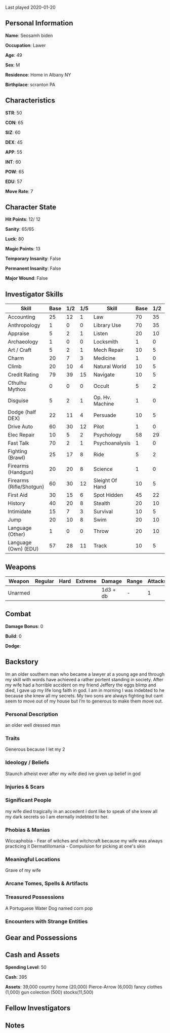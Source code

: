 Last played 2020-01-20

## Personal Information

**Name**: Seosamh biden

**Occupation**: Lawer

**Age**: 49

**Sex**: M

**Residence**: Home in Albany NY 

**Birthplace**: scranton PA

## Characteristics

**STR**: 50

**CON**: 65

**SIZ**: 60

**DEX**: 45

**APP**: 55

**INT**: 60

**POW**: 65

**EDU**: 57

**Move Rate**: 7

## Character State

**Hit Points**: 12/ 12

**Sanity**: 65/65

**Luck**: 80

**Magic Points**: 13

**Temporary Insanity**: False

**Permanent Insanity**: False

**Major Wound**: False

## Investigator Skills

| Skill                    | Base | 1/2 | 1/5 | Skill           | Base | 1/2 | 1/5  |
|--------------------------|------|-----|-----|-----------------|------|-----|------|
| Accounting               | 25   |12   | 1   | Law             | 70   | 35  | 14   |
| Anthropology             | 1    | 0   | 0   | Library Use     | 70   | 35  | 14   |
| Appraise                 | 5    | 2   | 1   | Listen          | 20   | 10  | 4    |
| Archaeology              | 1    | 0   | 0   | Locksmith       | 1    | 0   | 0    |
| Art / Craft              | 5    | 2   | 1   | Mech Repair     | 10   | 5   | 2    |
| Charm                    | 20   | 7   | 3   | Medicine        | 1    | 0   | 0    |
| Climb                    | 20   | 10  | 4   | Natural World   | 10   | 5   | 2    |
| Credit Rating            | 79   | 39  | 15  | Navigate        | 10   | 5   | 2    |
| Cthulhu Mythos           | 0    | 0   | 0   | Occult          | 5    | 2   | 1    |
| Disguise                 | 5    | 2   | 1   | Op. Hv. Machine | 1    | 0   | 0    |
| Dodge (half DEX)         | 22   | 11  | 4   | Persuade        | 10   | 5   | 2    |
| Drive Auto               | 60   | 30  | 12  | Pilot           | 1    | 0   | 0    |
| Elec Repair              | 10   | 5   | 2   | Psychology      | 58   | 29  | 11   |
| Fast Talk                | 70   | 2   | 1   | Psychoanalysis  | 1    | 0   | 0    |
| Fighting (Brawl)         | 25   | 17  | 8   | Ride            | 5    | 2   | 1    |
| Firearms (Handgun)       | 20   | 20  | 8   | Science         | 1    | 0   | 0    |
| Firearms (Rifle/Shotgun) | 60   | 30  | 12  | Sleight Of Hand | 10   | 5   | 2    |
| First Aid                | 30   | 15  | 6   | Spot Hidden     | 45   | 22  | 9    |
| History                  | 40   | 20  | 8   | Stealth         | 20   | 10  | 4    |
| Intimidate               | 15   | 7   | 3   | Survival        | 10   | 5   | 2    |
| Jump                     | 20   | 10  | 8   | Swim            | 20   | 10  | 4    |
| Language (Other)         | 1    | 0   | 0   | Throw           | 20   | 10  | 4    |
| Language (Own) (EDU)     | 57   | 28  | 11  | Track           | 10   | 5   | 2    |

## Weapons
| Weapon  | Regular | Hard | Extreme | Damage   | Range | Attacks | Ammo | Malfunction |
|---------|---------|------|---------|----------|-------|---------|------|-------------|
| Unarmed |         |      |         | 1d3 + db | -     | 1       | -    | -           |

## Combat

**Damage Bonus**: 0

**Build**: 0

**Dodge**: 

## Backstory
Im an older southern man who became a lawyer at a young age and through my skill with words have achieved a rather portent standing in society. After my wife had a horrible accident on my friend Jeffery the eggs blimp and died, I gave up my life long faith in god. I am in morning I was indebted to he because she knew all my secrets. My two sons are always fighting but cant seem to move out of my house but I’m to generous to make them move out. 

### Personal Description

an older well dressed man

### Traits

Generous
because I let my 2 

### Ideology / Beliefs 

Staunch atheist ever after my wife died ive given up belief in god

### Injuries & Scars

### Significant People
my wife died tragically in an accedent i dont like to speak of
she knew all my dark secrets so I am eternally indebted to her.

### Phobias & Manias

Wiccaphobia - Fear of witches and witchcraft because my wife was always practicing it 
Dermatillomania - Compulsion for picking at one's skin

### Meaningful Locations

Grave of my wife

### Arcane Tomes, Spells & Artifacts

### Treasured Possessions

A Portuguese Water Dog named corn pop

### Encounters with Strange Entities

## Gear and Possessions

## Cash and Assets

**Spending Level**: 50

**Cash**: 395

**Assets**: 39,000
country home (20,000)
Pierce-Arrow (6,000)
fancy clothes (1,000)
gun colection (500)
stocks(11,500)

## Fellow Investigators

## Notes

